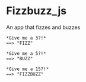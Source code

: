 # Fizzbuzz_js
An app that fizzes and buzzes

```
*Give me a 3?!*
==> "FIZZ"

*Give me a 5?!*
==> "BUZZ"

*Give me a 15?!*
==> "FIZZBUZZ"
```
